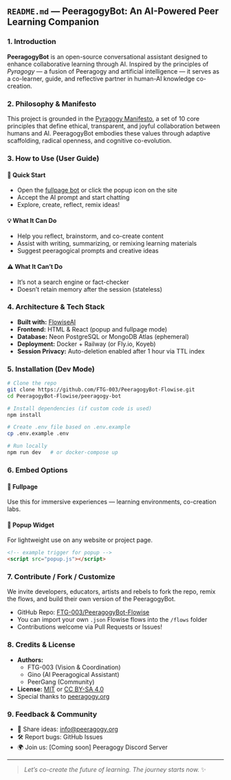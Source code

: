 ## `README.md` — PeeragogyBot: An AI-Powered Peer Learning Companion

### 1. Introduction
**PeeragogyBot** is an open-source conversational assistant designed to enhance collaborative learning through AI. Inspired by the principles of *Pyragogy* — a fusion of Peeragogy and artificial intelligence — it serves as a co-learner, guide, and reflective partner in human-AI knowledge co-creation.

### 2. Philosophy & Manifesto
This project is grounded in the [Pyragogy Manifesto](https://github.com/FTG-003/Pyragogy-Hub), a set of 10 core principles that define ethical, transparent, and joyful collaboration between humans and AI. PeeragogyBot embodies these values through adaptive scaffolding, radical openness, and cognitive co-evolution.

### 3. How to Use (User Guide)
#### 🚀 Quick Start
- Open the [fullpage bot](#) or click the popup icon on the site
- Accept the AI prompt and start chatting
- Explore, create, reflect, remix ideas!

#### 💡 What It Can Do
- Help you reflect, brainstorm, and co-create content
- Assist with writing, summarizing, or remixing learning materials
- Suggest peeragogical prompts and creative ideas

#### ⚠️ What It Can’t Do
- It’s not a search engine or fact-checker
- Doesn’t retain memory after the session (stateless)

### 4. Architecture & Tech Stack
- **Built with:** [FlowiseAI](https://flowiseai.com)
- **Frontend:** HTML & React (popup and fullpage mode)
- **Database:** Neon PostgreSQL or MongoDB Atlas (ephemeral)
- **Deployment:** Docker + Railway (or Fly.io, Koyeb)
- **Session Privacy:** Auto-deletion enabled after 1 hour via TTL index

### 5. Installation (Dev Mode)
```bash
# Clone the repo
git clone https://github.com/FTG-003/PeeragogyBot-Flowise.git
cd PeeragogyBot-Flowise/peeragogy-bot

# Install dependencies (if custom code is used)
npm install

# Create .env file based on .env.example
cp .env.example .env

# Run locally
npm run dev   # or docker-compose up
```

### 6. Embed Options
#### 🔲 Fullpage
Use this for immersive experiences — learning environments, co-creation labs.

#### 💬 Popup Widget
For lightweight use on any website or project page.

```html
<!-- example trigger for popup -->
<script src="popup.js"></script>
```

### 7. Contribute / Fork / Customize
We invite developers, educators, artists and rebels to fork the repo, remix the flows, and build their own version of the PeeragogyBot.

- GitHub Repo: [FTG-003/PeeragogyBot-Flowise](https://github.com/FTG-003/PeeragogyBot-Flowise)
- You can import your own `.json` Flowise flows into the `/flows` folder
- Contributions welcome via Pull Requests or Issues!

### 8. Credits & License
- **Authors:**
  - FTG-003 (Vision & Coordination)
  - Gino (AI Peeragogical Assistant)
  - PeerGang (Community)
- **License:** [MIT](https://opensource.org/licenses/MIT) or [CC BY-SA 4.0](https://creativecommons.org/licenses/by-sa/4.0/)
- Special thanks to [peeragogy.org](https://peeragogy.org)

### 9. Feedback & Community
- 🧠 Share ideas: info@peeragogy.org
- 🛠 Report bugs: GitHub Issues
- 🌍 Join us: [Coming soon] Peeragogy Discord Server

---

> *Let’s co-create the future of learning. The journey starts now.* ✨
